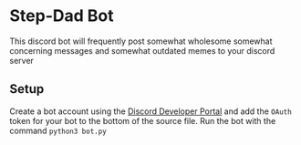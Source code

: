 # Step-Dad Bot
This discord bot will frequently post somewhat wholesome somewhat concerning messages and somewhat outdated memes to your discord server
## Setup
Create a bot account using the [Discord Developer Portal](https://discord.com/developers/applications) and add the `OAuth` token for your bot to the bottom of the source file. Run the bot with the command `python3 bot.py`